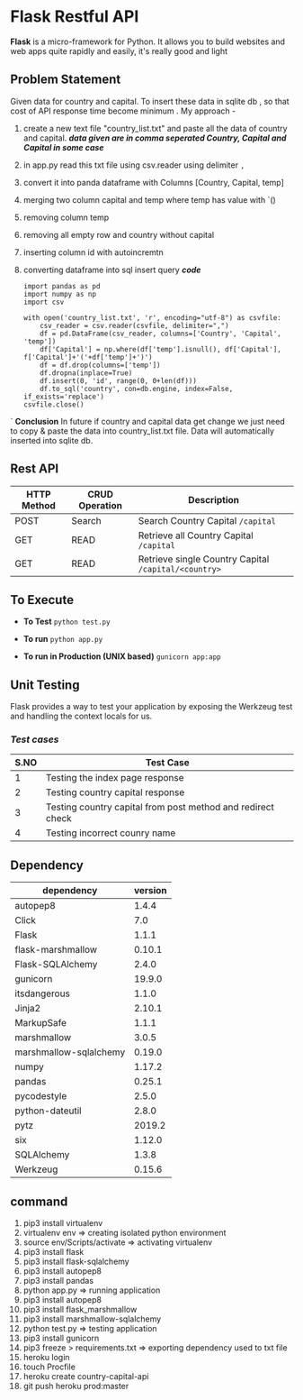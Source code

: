 
# Flask Restful API
**Flask** is a micro-framework for Python. It allows you to build websites and web apps quite rapidly and easily, it's really good and light

## Problem Statement
Given data for country and capital. To insert these data in sqlite db , so that  cost of API response time become minimum . My approach -

 1. create a new text file "country_list.txt" and paste all the data of country and capital. ***data given are in comma seperated  Country, Capital and Capital in some case***
 2. in app.py read this txt file using csv.reader using delimiter  `,`
 3. convert  it into panda dataframe with Columns [Country, Capital, temp]
 4. merging two column capital and temp where temp has value with `()
 5. removing column temp
 6. removing all empty row and country without capital
 7. inserting column id with autoincremtn
 8. converting dataframe into sql insert query
   ***code***
    
	    import pandas as pd
	    import numpy as np
		import csv
		
	    with open('country_list.txt', 'r', encoding="utf-8") as csvfile:
		    csv_reader = csv.reader(csvfile, delimiter=",")
		    df = pd.DataFrame(csv_reader, columns=['Country', 'Capital', 'temp'])
		    df['Capital'] = np.where(df['temp'].isnull(), df['Capital'], f['Capital']+'('+df['temp']+')')
		    df = df.drop(columns=['temp'])
		    df.dropna(inplace=True)
		    df.insert(0, 'id', range(0, 0+len(df)))
		    df.to_sql('country', con=db.engine, index=False, if_exists='replace')
		csvfile.close()

`	**Conclusion**
In future if country and capital data get change we just need to copy & paste the data into country_list.txt file. Data will automatically inserted into sqlite db.

##  Rest API
|HTTP Method  | CRUD Operation  | Description |
|--|--|--|
| POST | Search| Search Country Capital `/capital`|
| GET  | READ  |Retrieve all Country Capital `/capital`|
| GET| READ| Retrieve single Country Capital `/capital/<country>`|


## To Execute 

 - **To Test**
  `python test.py`
  
 - **To run** 
 `python app.py`
 - **To run in Production (UNIX based)**
  `gunicorn app:app`

## Unit Testing
Flask provides a way to test your application by exposing the Werkzeug test and handling the context locals for us.
### *Test cases*
|  S.NO| Test Case|
|--|--|
| 1|Testing the index page response  |
| 2| Testing country capital response |
| 3| Testing country capital from post method and redirect check|
| 4| Testing incorrect counry name |


## Dependency
|dependency|version|
|--|--|
|autopep8|1.4.4|
|Click|7.0|
|Flask|1.1.1|
|flask-marshmallow|0.10.1|
|Flask-SQLAlchemy|2.4.0|
|gunicorn|19.9.0|
|itsdangerous|1.1.0|
|Jinja2|2.10.1|
|MarkupSafe|1.1.1|
|marshmallow|3.0.5|
|marshmallow-sqlalchemy|0.19.0|
|numpy|1.17.2|
|pandas|0.25.1|
|pycodestyle|2.5.0|
|python-dateutil|2.8.0|
|pytz|2019.2|
|six|1.12.0|
|SQLAlchemy|1.3.8|
|Werkzeug|0.15.6|

## command

1. pip3 install virtualenv
2. virtualenv env => creating isolated python environment
3. source env/Scripts/activate => activating virtualenv
4. pip3 install flask
5. pip3 install flask-sqlalchemy
6. pip3 install autopep8
7. pip3 install pandas
8. python app.py => running application
9. pip3 install autopep8
10. pip3 install flask_marshmallow
11. pip3 install marshmallow-sqlalchemy
12. python test.py => testing application
13.  pip3 install gunicorn
14. pip3 freeze > requirements.txt => exporting dependency used to txt file
15. heroku login
16. touch Procfile
17. heroku create country-capital-api
18. git push heroku prod:master
